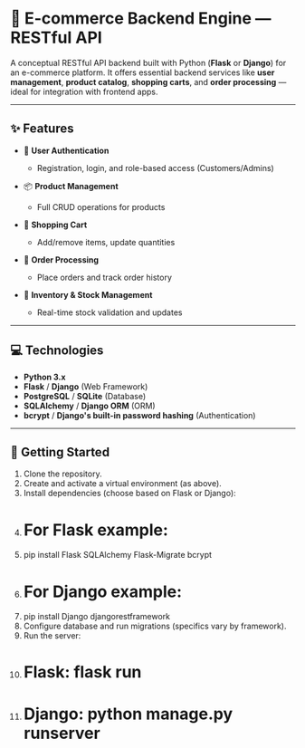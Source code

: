 # 🛒 E-commerce Backend Engine — RESTful API

A conceptual RESTful API backend built with Python (**Flask** or **Django**) for an e-commerce platform. It offers essential backend services like **user management**, **product catalog**, **shopping carts**, and **order processing** — ideal for integration with frontend apps.

---

## ✨ Features

- 🔐 **User Authentication**
  - Registration, login, and role-based access (Customers/Admins)

- 📦 **Product Management**
  - Full CRUD operations for products

- 🛒 **Shopping Cart**
  - Add/remove items, update quantities

- 📑 **Order Processing**
  - Place orders and track order history

- 🧮 **Inventory & Stock Management**
  - Real-time stock validation and updates

---

## 💻 Technologies

- **Python 3.x**
- **Flask** / **Django** (Web Framework)
- **PostgreSQL** / **SQLite** (Database)
- **SQLAlchemy** / **Django ORM** (ORM)
- **bcrypt** / **Django's built-in password hashing** (Authentication)

---


## 🚀 Getting Started
 
1.	Clone the repository.
2.	Create and activate a virtual environment (as above).
3.	Install dependencies (choose based on Flask or Django):
4.	# For Flask example:
5.	pip install Flask SQLAlchemy Flask-Migrate bcrypt
6.	# For Django example:
7.	pip install Django djangorestframework
8.	Configure database and run migrations (specifics vary by framework).
9.	Run the server:
10.	# Flask: flask run
11.	# Django: python manage.py runserver




